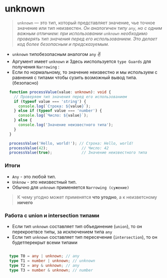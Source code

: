 # unknown

> `unknown` — это тип, который представляет значение, чье точное значение или тип неизвестен. *Он аналогичен типу `any`, но с одним важным отличием: при использовании `unknown` необходимо проверять тип значения перед его использованием. Это делает код более безопасным и предсказуемым.*

- `unknown` типобезопасным аналогом `any` ✌️
- Аргумент имеет `unknown` и Здесь ииспользуется `type Guards` для получения `Narrowing` :
- Если по нормальному, то значение неизвестно и мы используем с равнения с типами чтобы сузить возможный вывод типа. (безопасно)

```ts
  function processValue(value: unknown): void {
    // Проверяем тип значения перед его использованием
    if (typeof value === 'string') {
      console.log(`Строка: ${value}`);
    } else if (typeof value === 'number') {
      console.log(`Число: ${value}`);
    } else {
      console.log('Значение неизвестного типа');
    }
  }

  processValue('Hello, world!'); // Строка: Hello, world!
  processValue(42);               // Число: 42
  processValue(true);             // Значение неизвестного типа
```


### Итоги

- `Any` - это любой тип.
- `Unknow` - это неизвестный тип.
- Обычно для `unknown` применяется `Narrowing (сужение)`

> К чему угодно может применятся **что угодно**, а к неизветсному **ничего**


### Работа с union и intersection типами 

- Если тип `unknown` составляет тип объединение (`union`), то он перекроетвсе типы, за исключением типа `any`
- Если тип `unknown` составляет тип пересечение (`intersection`), то он будетперекрыт всеми типами


```ts

  type T0 = any | unknown; // any
  type T1 = number | unknown; // unknown
  type T2 = any & unknown; // any
  type T3 = number & unknown; // number

```